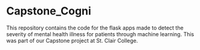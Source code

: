 # Capstone_Cogni

This repository contains the code for the flask apps made to detect the severity of mental health illness for patients through machine learning. This was part of our Capstone project at St. Clair College.

